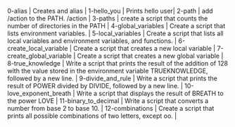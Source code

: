 0-alias | Creates and alias |
1-hello_you | Prints hello user|
2-path | add /action to the PATH. /action |
3-paths | create a script that counts the number of directories in the PATH |
4-global_variables | Create a script that lists environment variables. |
5-local_variables | Create a script that lists all local variables and environment variables, and functions. |
6-create_local_variable | Create a script that creates a new local variable |
7-create_global_variable | Create a script that creates a new global variable |
8-true_knowledge | Write a script that prints the result of the addition of 128 with the value stored in the environment variable TRUEKNOWLEDGE, followed by a new line. |
9-divide_and_rule | Write a script that prints the result of POWER divided by DIVIDE, followed by a new line. |
10-love_exponent_breath | Write a script that displays the result of BREATH to the power LOVE |
11-binary_to_decimal | Write a script that converts a number from base 2 to base 10. |
12-combinations | Create a script that prints all possible combinations of two letters, except oo. |
